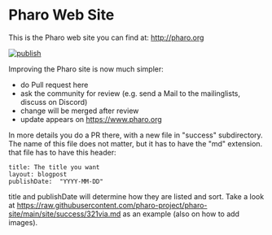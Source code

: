 # Pharo Web Site

This is the Pharo web site you can find at: http://pharo.org
 
[![publish](https://github.com/pharo-project/pharo-site/actions/workflows/publish.yaml/badge.svg)](https://github.com/pharo-project/pharo-site/actions/workflows/publish.yaml)


Improving the Pharo site is now much simpler:
- do Pull request here  
- ask the community for review (e.g. send a Mail to the mailinglists, discuss on Discord)
- change will be merged after review
- update appears on https://www.pharo.org

In more details
you do a PR there, with a new file in "success" subdirectory. The name of this file does not matter, but it has to have the "md" extension.
that file has to have this header:

```
title: The title you want
layout: blogpost
publishDate:  "YYYY-MM-DD"
```

title and publishDate will determine how they are listed and sort.
Take a look at https://raw.githubusercontent.com/pharo-project/pharo-site/main/site/success/321via.md as an example (also on how to add images).
